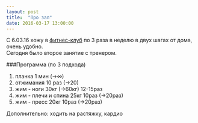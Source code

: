 ```yaml
---
layout: post
title:  "Про зал"
date: 2016-03-17 13:00:00
---
```


С 6.03.16 хожу в [фитнес-клуб](http://www.wg99.ru/) по 3 раза в неделю в двух шагах от дома, очень удобно.<br>
Сегодня было второе занятие с тренером.<br>

###Программа (по 3 подхода)

1. планка 1 мин (->∞)
2. отжимания 10 раз (->20)
3. жим - ноги 30кг (->60кг) 12-15раз
4. жим - плечи и спина 25кг 10раз (->20раз)
5. жим - пресс 20кг 10раз (->20раз)

Дополнительно: ходить на растяжку, кардио
